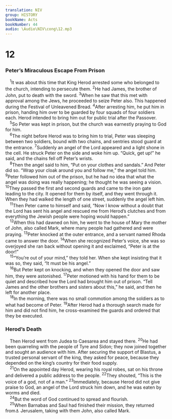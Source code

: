 ```yaml
---
translation: NIV
group: HISTORY
bookName: Acts 
bookNumber: 44
audio: \Audio\NIV\cong\12.mp3
---
```


<div class="title"><h1>12</h1><h3>Peter’s Miraculous Escape From Prison </h3></div>
<span class="verse cong_12_1"> <sup>1</sup>It was about this time that King Herod arrested some who belonged to the church, intending to persecute them. </span>
<span class="verse cong_12_2"><sup>2</sup>He had James, the brother of John, put to death with the sword. </span>
<span class="verse cong_12_3"><sup>3</sup>When he saw that this met with approval among the Jews, he proceeded to seize Peter also. This happened during the Festival of Unleavened Bread. </span>
<span class="verse cong_12_4"><sup>4</sup>After arresting him, he put him in prison, handing him over to be guarded by four squads of four soldiers each. Herod intended to bring him out for public trial after the Passover. <br/></span>
<span class="verse cong_12_5"> <sup>5</sup>So Peter was kept in prison, but the church was earnestly praying to God for him. <br/></span>
<span class="verse cong_12_6"> <sup>6</sup>The night before Herod was to bring him to trial, Peter was sleeping between two soldiers, bound with two chains, and sentries stood guard at the entrance. </span>
<span class="verse cong_12_7"><sup>7</sup>Suddenly an angel of the Lord appeared and a light shone in the cell. He struck Peter on the side and woke him up. “Quick, get up!” he said, and the chains fell off Peter’s wrists. <br/></span>
<span class="verse cong_12_8"> <sup>8</sup>Then the angel said to him, “Put on your clothes and sandals.” And Peter did so. “Wrap your cloak around you and follow me,” the angel told him. </span>
<span class="verse cong_12_9"><sup>9</sup>Peter followed him out of the prison, but he had no idea that what the angel was doing was really happening; he thought he was seeing a vision. </span>
<span class="verse cong_12_10"><sup>10</sup>They passed the first and second guards and came to the iron gate leading to the city. It opened for them by itself, and they went through it. When they had walked the length of one street, suddenly the angel left him. <br/></span>
<span class="verse cong_12_11"> <sup>11</sup>Then Peter came to himself and said, “Now I know without a doubt that the Lord has sent his angel and rescued me from Herod’s clutches and from everything the Jewish people were hoping would happen.” <br/></span>
<span class="verse cong_12_12"> <sup>12</sup>When this had dawned on him, he went to the house of Mary the mother of John, also called Mark, where many people had gathered and were praying. </span>
<span class="verse cong_12_13"><sup>13</sup>Peter knocked at the outer entrance, and a servant named Rhoda came to answer the door. </span>
<span class="verse cong_12_14"><sup>14</sup>When she recognized Peter’s voice, she was so overjoyed she ran back without opening it and exclaimed, “Peter is at the door!” <br/></span>
<span class="verse cong_12_15"> <sup>15</sup>“You’re out of your mind,” they told her. When she kept insisting that it was so, they said, “It must be his angel.” <br/></span>
<span class="verse cong_12_16"> <sup>16</sup>But Peter kept on knocking, and when they opened the door and saw him, they were astonished. </span>
<span class="verse cong_12_17"><sup>17</sup>Peter motioned with his hand for them to be quiet and described how the Lord had brought him out of prison. “Tell James and the other brothers and sisters about this,” he said, and then he left for another place. <br/></span>
<span class="verse cong_12_18"> <sup>18</sup>In the morning, there was no small commotion among the soldiers as to what had become of Peter. </span>
<span class="verse cong_12_19"><sup>19</sup>After Herod had a thorough search made for him and did not find him, he cross-examined the guards and ordered that they be executed. <br/></span>
<div class="title"><h3>Herod’s Death </h3></div>
<span class="verse cong_12_19"> Then Herod went from Judea to Caesarea and stayed there. </span>
<span class="verse cong_12_20"><sup>20</sup>He had been quarreling with the people of Tyre and Sidon; they now joined together and sought an audience with him. After securing the support of Blastus, a trusted personal servant of the king, they asked for peace, because they depended on the king’s country for their food supply. <br/></span>
<span class="verse cong_12_21"> <sup>21</sup>On the appointed day Herod, wearing his royal robes, sat on his throne and delivered a public address to the people. </span>
<span class="verse cong_12_22"><sup>22</sup>They shouted, “This is the voice of a god, not of a man.” </span>
<span class="verse cong_12_23"><sup>23</sup>Immediately, because Herod did not give praise to God, an angel of the Lord struck him down, and he was eaten by worms and died. <br/></span>
<span class="verse cong_12_24"> <sup>24</sup>But the word of God continued to spread and flourish. <br/></span>
<span class="verse cong_12_25"> <sup>25</sup>When Barnabas and Saul had finished their mission, they returned from<a data-toggle="tooltip" data-placement="bottom" title="Some manuscripts to">⚓</a> Jerusalem, taking with them John, also called Mark. <br/></span>

